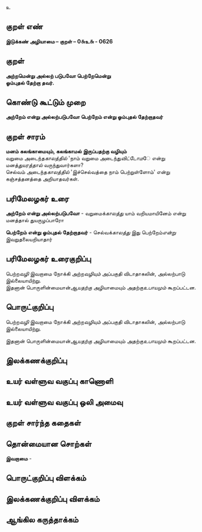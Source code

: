 உ

## குறள் எண் 

**இடுக்கண் அழியாமை – குறள் – 0௬உ௬ - 0626**  

## குறள் 

**அற்றமென்று அல்லற் படுபவோ பெற்றேமென்று  
ஓம்புதல் தேற்றா தவர்.**  

## கொண்டு கூட்டும் முறை

**அற்றேம் என்று அல்லற்படுபவோ பெற்றேம் என்று ஓம்புதல் தேற்றாதவர்**

## குறள் சாரம் 

**மனம் கலங்காமையும், கலங்காமல் இருப்பதற்கு வழியும்**  
வறுமை அடைந்த*காலத்தில்* 'நாம் வறுமை அடைந்து*விட்டோம*ே என்று மனத்*துயரத்தால்* வருந்துவார்களா?  
செல்வம் அடைந்த*காலத்தில்* 'இச்செல்வத்தை நாம் பெற்றுள்ளோம்' என்று கஞ்சத்தனத்தை அறியாதவர்கள்.  

## பரிமேலழகர் உரை

**அற்றேம் என்று அல்லற்படுபவோ** - வறுமைக்*காலத்து* யாம் வறியமாயினேம் என்று மனத்தால் துயருழப்பாரோ  

**பெற்றேம் என்று ஓம்புதல் தேற்றாதவர்** - செல்வக்*காலத்து* இது பெற்றேம்*என்று* இவறுதலையறியாதார் 

## பரிமேலழகர் உரைகுறிப்பு   

பெற்ற*வழி* இவறாமை நோக்கி அற்ற*வழியும்* அப்பகுதி விடாதாகலின், அல்லற்பாடு இல்லையாயிற்று.  
இதனான் பொருளின்மையான்*ஆயதற்கு* அழியாமையும் அதற்கு*உபாயமும்* கூறப்பட்டன.    

## பொருட்குறிப்பு 

பெற்ற*வழி* இவறாமை நோக்கி அற்ற*வழியும்* அப்பகுதி விடாதாகலின், அல்லற்பாடு இல்லையாயிற்று.  

இதனான் பொருளின்மையான்*ஆயதற்கு* அழியாமையும் அதற்கு*உபாயமும்* கூறப்பட்டன.    

## இலக்கணக்குறிப்பு  


## உயர் வள்ளுவ வகுப்பு காணொளி


## உயர் வள்ளுவ வகுப்பு ஒலி அமைவு 

 
## குறள் சார்ந்த கதைகள் 


## தொன்மையான சொற்கள்

**இவறாமை** -  

## பொருட்குறிப்பு விளக்கம்


## இலக்கணக்குறிப்பு விளக்கம்


## ஆங்கில கருத்தாக்கம் 


